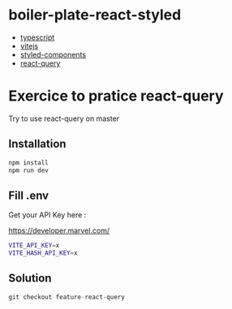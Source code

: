 # boiler-plate-react-styled

- [typescript](https://www.typescriptlang.org/)
- [vitejs](https://vitejs.dev/)
- [styled-components](https://styled-components.com/)
- [react-query](https://tanstack.com/query/v3)

# Exercice to pratice react-query

Try to use react-query on master

## Installation

```bash
npm install
npm run dev
```

## Fill .env

Get your API Key here :

https://developer.marvel.com/

```bash
VITE_API_KEY=x
VITE_HASH_API_KEY=x
```

## Solution

```javascript
git checkout feature-react-query
```
